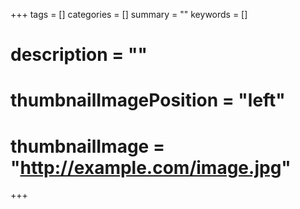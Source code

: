 +++
tags = []
categories = []
summary = ""
keywords = []
# description = ""
# thumbnailImagePosition = "left"
# thumbnailImage = "http://example.com/image.jpg"
+++
